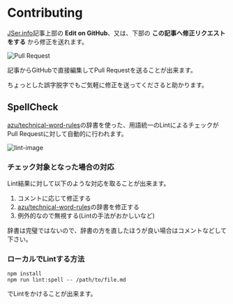 # Contributing

[JSer.info](http://jser.info/)記事上部の **Edit on GitHub**、又は、下部の **この記事へ修正リクエストをする** から修正を送れます。

![Pull Request](http://take.ms/suw5I)

記事からGitHubで直接編集してPull Requestを送ることが出来ます。

ちょっとした誤字脱字でもご気軽に修正を送ってくださると助かります。

## SpellCheck

[azu/technical-word-rules](https://github.com/azu/technical-word-rules "azu/technical-word-rules")の辞書を使った、用語統一のLintによるチェックがPull Requestに対して自動的に行われます。

![lint-image](http://monosnap.com/image/vE9DQn1451rGrWGSCQJrmth5cYzzIj.png)

### チェック対象となった場合の対応

Lint結果に対して以下のような対応を取ることが出来ます。

1. コメントに応じて修正する
2. [azu/technical-word-rules](https://github.com/azu/technical-word-rules "azu/technical-word-rules")の辞書を修正する
3. 例外的なので無視する(Lintの手法がおかしいなど)

辞書は完璧ではないので、辞書の方を直したほうが良い場合はコメントなどして下さい。

### ローカルでLintする方法

```
npm install
npm run lint:spell -- /path/to/file.md
```

でLintをかけることが出来ます。
